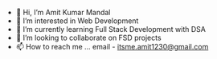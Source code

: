 - 👋 Hi, I’m Amit Kumar Mandal
- 👀 I’m interested in Web Development
- 🌱 I’m currently learning Full Stack Development with DSA
- 💞️ I’m looking to collaborate on FSD projects
- 📫 How to reach me ... email - itsme.amit1230@gmail.com

<!---
amit1463/amit1463 is a ✨ special ✨ repository because its `README.md` (this file) appears on your GitHub profile.
You can click the Preview link to take a look at your changes.
--->
